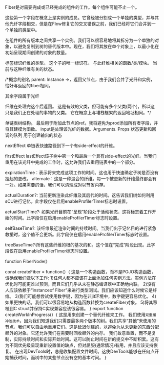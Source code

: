 Fiber是对需要完成或已经完成的组件的工作。每个组件可能不止一个。

这些第一个字段在概念上是实例的成员。它曾经被分割成一个单独的类型，并与其他光纤字段相交，但是在Flow修复它的交叉错误之前，我们已经将它们合并到一个单独的类型中。

在组件的所有版本之间共享一个实例。我们可以很容易地将其拆分为一个单独的对象，以避免复制到树的替代版本中。现在，我们将其放在单个对象上，以最小化在初始呈现期间创建的对象的数量。

标签标识纤维的类型。
这个子的唯一标识符。
与此纤维相关的函数/类/模块。
当前与这种纤维有关的状态。

/*概念的别名
parent: Instance ->，返回父节点，由于我们合并了光纤和实例，恰好与返回的fiber相同。

其余字段属于光纤

纤维在处理完这个后返回。
这是有效的父类，但可能有多个父类(两个)，所以这只是我们正在处理的事物的父类。
它在概念上与堆栈框架的返回地址相同。*/

单链表树结构。
最后用于附加此节点的ref。我将避免为prod添加所有者字段，并将其建模为函数。
input是处理该光纤的数据。Arguments. Props
状态更新和回调的队列
用于创建输出的状态

nextEffect 单链表快速路径到下一个有side-effect的纤维。

firstEffect lastEffect该子树中第一个和最后一个具有side-effect的光纤。当我们重用在该光纤中完成的工作时，这允许我们去重用链表中的一个部分。

expirationTime：表示将来完成这项工作的时间。这也用于快速确定子树是否没有挂起的更改。
alternate：这是一种混合的纤维。每一个被更新的纤维最终都会有一对。如果需要的话，我们可以清理成对以节省内存。

actualDuration?: 当前更新渲染此纤维及其后代的时间。这告诉我们树如何利用sCU进行记忆。此字段仅在启用enableProfilerTimer标志时设置。

 actualStartTime?: 如果光纤目前在“呈现”阶段处于活动状态，这将标志着工作开始的时间。此字段仅在启用enableProfilerTimer标志时设置。

selfBaseTime?: 该纤维最近渲染时间的持续时间。当我们出于记忆目的进行紧急救援时，这个值不会更新。此字段仅在启用enableProfilerTimer标志时设置。

treeBaseTime?:所有这些纤维的根的基次的和。这个值在“完成”阶段出现。此字段仅在启用enableProfilerTimer标志时设置。

function FiberNode(）

const createFiber = function(）{
    这是一个构造函数，而不是POJO构造函数，请确保我们做以下工作:
    1)任何人都不应该在上面添加任何实例方法。实例方法在优化时可能更难以预测，而且它们几乎从未在静态编译器中正确地内联。
    2)没有人应该依赖于“instanceof Fiber”来进行类型测试。我们应该知道什么时候它是纤维。
    3)我们可能想尝试使用数字键，因为在非jit环境中，数字键更容易优化。
    4)如果更快的话，我们可以很容易地从构造函数转换为createFiber对象。
    5)将其移植到C struct并保持C实现兼容应该很容易。
}
export function createWorkInProgress(）{
    这是用来创建一个替代纤维来工作。
    我们使用`双重缓冲池技术`，因为我们知道我们只需要最多两个版本的树。我们共享“其他”未使用的节点，我们可以自由地重用它们。这是延迟创建的，以避免为从未更新的东西分配额外的对象。它还允许我们在需要时回收额外的内存。
    我们故意重置，而不是复制，实际持续时间和实际开始时间。这可以防止时间在新的提交中不断积累。这有为不同优先级呈现重新设置值的缺点，但对屈服(通常情况)有用，并且应该支持恢复。
    在出现DevTools时，总是收集配置文件时间。这使DevTools能够在任何点开始捕获时间，而树中的某些节点没有空的基本时间。
}